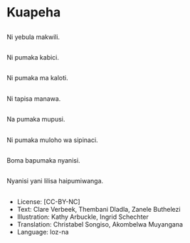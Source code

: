 # Kuapeha

##
Ni yebula makwili.

##
Ni pumaka kabici.

##
Ni pumaka ma kaloti.

##
Ni tapisa manawa.

##
Na pumaka mupusi.

##
Ni pumaka muloho wa sipinaci.

##
Boma bapumaka nyanisi.

##
Nyanisi yani lilisa haipumiwanga.

##
* License: [CC-BY-NC]
* Text: Clare Verbeek, Thembani Dladla, Zanele Buthelezi
* Illustration: Kathy Arbuckle, Ingrid Schechter
* Translation: Christabel Songiso, Akombelwa Muyangana
* Language: loz-na
